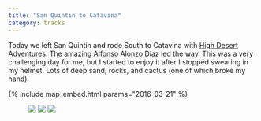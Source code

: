 ```yaml
---
title: "San Quintin to Catavina"
category: tracks
---
```


Today we left San Quintin and rode South to Catavina with [High Desert
Adventures](http://www.highdesertadventures.net/). The amazing [Alfonso Alonzo
Diaz](https://www.facebook.com/DIESPRO) led the way. This was a very
challenging day for me, but I started to enjoy it after I stopped swearing in
my helmet. Lots of deep sand, rocks, and cactus (one of which broke my hand).

{% include map_embed.html params="2016-03-21" %}

<figure class="third">
  <img src="https://photos.smugmug.com/photos/i-Hfpmt8P/0/XL/i-Hfpmt8P-XL.jpg">
  <img src="https://photos.smugmug.com/photos/i-CVG63L4/0/XL/i-CVG63L4-XL.jpg">
  <img src="https://photos.smugmug.com/photos/i-2MBPm6N/0/XL/i-2MBPm6N-XL.jpg">
</figure>
